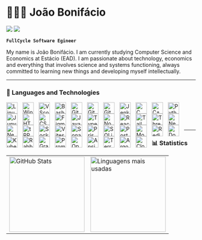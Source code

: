 # 👩🏻‍💻 João Bonifácio

<div> 
  <a href = "mailto:joaojunior.b22@gmail.com"><img src="https://img.shields.io/badge/-Gmail-%23333?style=for-the-badge&logo=gmail&logoColor=white" target="_blank"></a>
  <a href="https://www.linkedin.com/in/jo%C3%A3o-j%C3%BAnior-7499b6218/" target="_blank"><img src="https://img.shields.io/badge/-LinkedIn-%230077B5?style=for-the-badge&logo=linkedin&logoColor=white" target="_blank"></a> 
  
</div>

**`FullCycle Software Egineer`**

My name is João Bonifácio. I am currently studying Computer Science and Economics at Estácio (EAD). I am passionate about technology, economics and everything that involves science and systems functioning, always committed to learning new things and developing myself intellectually.

---

### 🤖 Languages and Technologies

<img 
  align="left" 
  alt="Linux"
  title="Linux" 
  width="30px" 
  style="padding-right: 10px;" 
  src="https://cdn.jsdelivr.net/gh/devicons/devicon@latest/icons/linux/linux-original.svg" 
/>
<img 
  align="left" 
  alt="Windows"
  title="Windows" 
  width="30px" 
  style="padding-right: 10px;" 
  src="https://cdn.jsdelivr.net/gh/devicons/devicon@latest/icons/windows11/windows11-original.svg" 
/>
<img 
  align="left" 
  alt="VScode"
  title="VScode" 
  width="30px" 
  style="padding-right: 10px;" 
  src="https://cdn.jsdelivr.net/gh/devicons/devicon@latest/icons/vscode/vscode-original.svg" 
/>
<img 
  align="left" 
  alt="Bash"
  title="Bash" 
  width="30px" 
  style="padding-right: 10px;" 
  src="https://cdn.jsdelivr.net/gh/devicons/devicon@latest/icons/bash/bash-original.svg" 
/>
<img 
  align="left" 
  alt="Git" 
  title="Git"
  width="30px" 
  style="padding-right: 10px;" 
  src="https://cdn.jsdelivr.net/gh/devicons/devicon@latest/icons/git/git-original.svg" 
/>
<img 
  align="left" 
  alt="GitHub" 
  title="GitHub"
  width="30px" 
  style="padding-right: 10px;" 
  src="https://cdn.jsdelivr.net/gh/devicons/devicon@latest/icons/github/github-original.svg" 
/>
<img 
  align="left" 
  alt="GitHub-Actions" 
  title="GitHub-Actions"
  width="30px" 
  style="padding-right: 10px;" 
  src="https://cdn.jsdelivr.net/gh/devicons/devicon@latest/icons/githubactions/githubactions-original.svg" 
/>
<img 
  align="left" 
  alt="Jenkins" 
  title="Jenkins"
  width="30px" 
  style="padding-right: 10px;" 
  src="https://cdn.jsdelivr.net/gh/devicons/devicon@latest/icons/jenkins/jenkins-original.svg" 
/>
<img 
  align="left" 
  alt="C"
  title="C" 
  width="30px" 
  style="padding-right: 10px;" 
  src="https://cdn.jsdelivr.net/gh/devicons/devicon@latest/icons/c/c-original.svg" 
/>
<img 
  align="left" 
  alt="C++"
  title="C++" 
  width="30px" 
  style="padding-right: 10px;" 
  src="https://cdn.jsdelivr.net/gh/devicons/devicon@latest/icons/cplusplus/cplusplus-original.svg" 
/>
<img 
  align="left" 
  alt="Python" 
  title="Python"
  width="30px" 
  style="padding-right: 10px;" 
  src="https://cdn.jsdelivr.net/gh/devicons/devicon@latest/icons/python/python-original.svg" 
/>
<img 
  align="left" 
  alt="Jupyter" 
  title="Jupyter"
  width="30px" 
  style="padding-right: 10px;" 
  src="https://cdn.jsdelivr.net/gh/devicons/devicon@latest/icons/jupyter/jupyter-original.svg" 
/>
<img 
  align="left" 
  alt="HTML"
  title="HTML" 
  width="30px" 
  style="padding-right: 10px;" 
  src="https://cdn.jsdelivr.net/gh/devicons/devicon@latest/icons/html5/html5-original.svg" 
/>
<img 
  align="left" 
  alt="CSS" 
  title="CSS"
  width="30px" 
  style="padding-right: 10px;" 
  src="https://cdn.jsdelivr.net/gh/devicons/devicon@latest/icons/css3/css3-original.svg" 
/>
<img 
  align="left" 
  alt="Figma" 
  title="Figma"
  width="30px" 
  style="padding-right: 10px;" 
  src="https://cdn.jsdelivr.net/gh/devicons/devicon@latest/icons/figma/figma-original.svg" 
/>
<img 
  align="left" 
  alt="JavaScript" 
  title="JavaScript"
  width="30px" 
  style="padding-right: 10px;" 
  src="https://cdn.jsdelivr.net/gh/devicons/devicon@latest/icons/javascript/javascript-original.svg" 
/>
<img 
  align="left" 
  alt="TypeScript"
  title="TypeScript" 
  width="30px" 
  style="padding-right: 10px;" 
  src="https://cdn.jsdelivr.net/gh/devicons/devicon@latest/icons/typescript/typescript-original.svg" 
/>
<img 
  align="left" 
  alt="Node" 
  title="Node"
  width="30px" 
  style="padding-right: 10px;" 
  src="https://cdn.jsdelivr.net/gh/devicons/devicon@latest/icons/nodejs/nodejs-original.svg" 
/>
<img 
  align="left" 
  alt="React"
  title="React" 
  width="30px" 
  style="padding-right: 10px;" 
  src="https://cdn.jsdelivr.net/gh/devicons/devicon@latest/icons/react/react-original.svg" 
/>
<img 
  align="left" 
  alt="Tailwind" 
  title="Tailwind"
  width="30px" 
  style="padding-right: 10px;" 
  src="https://cdn.jsdelivr.net/gh/devicons/devicon@latest/icons/tailwindcss/tailwindcss-original.svg" 
/>
<img 
  align="left" 
  alt="ThreeJS" 
  title="ThreeJS"
  width="30px" 
  style="padding-right: 10px;" 
  src="https://cdn.jsdelivr.net/gh/devicons/devicon@latest/icons/threejs/threejs-original.svg" 
/>
<img
  align="left" 
  alt="Next" 
  title="Next"
  width="30px" 
  style="padding-right: 10px;" 
  src="https://cdn.jsdelivr.net/gh/devicons/devicon@latest/icons/nextjs/nextjs-original.svg" 
/>
<img
  align="left" 
  alt="Nest" 
  title="Nest"
  width="30px" 
  style="padding-right: 10px;" 
  src="https://cdn.jsdelivr.net/gh/devicons/devicon@latest/icons/nestjs/nestjs-original.svg" 
/>
<img
  align="left" 
  alt="tRPC" 
  title="tRPC"
  width="30px" 
  style="padding-right: 10px;" 
  src="https://cdn.jsdelivr.net/gh/devicons/devicon@latest/icons/trpc/trpc-original.svg" 
/>
<img
  align="left" 
  alt="SocketIO" 
  title="SocketIO"
  width="30px" 
  style="padding-right: 10px;" 
  src="https://cdn.jsdelivr.net/gh/devicons/devicon@latest/icons/socketio/socketio-original.svg" 
/>
<img
  align="left" 
  alt="Vitest" 
  title="Vitest"
  width="30px" 
  style="padding-right: 10px;" 
  src="https://cdn.jsdelivr.net/gh/devicons/devicon@latest/icons/vitest/vitest-original.svg" 
/>
<img
  align="left" 
  alt="Sonarqube" 
  title="Sonarqube"
  width="30px" 
  style="padding-right: 10px;" 
  src="https://cdn.jsdelivr.net/gh/devicons/devicon@latest/icons/sonarqube/sonarqube-original.svg" 
/>
<img 
  align="left" 
  alt="Prisma"
  title="Prisma" 
  width="30px" 
  style="padding-right: 10px;" 
  src="https://cdn.jsdelivr.net/gh/devicons/devicon@latest/icons/prisma/prisma-original.svg" 
/>
<img 
  align="left" 
  alt="SQLite"
  title="SQLite" 
  width="30px" 
  style="padding-right: 10px;" 
  src="https://cdn.jsdelivr.net/gh/devicons/devicon@latest/icons/sqlite/sqlite-original.svg" 
/>
<img 
  align="left" 
  alt="Postgresql"
  title="Postgresql" 
  width="30px" 
  style="padding-right: 10px;" 
  src="https://cdn.jsdelivr.net/gh/devicons/devicon@latest/icons/postgresql/postgresql-original.svg" 
/>
<img 
  align="left" 
  alt="Mongodb"
  title="Mongodb" 
  width="30px" 
  style="padding-right: 10px;" 
  src="https://cdn.jsdelivr.net/gh/devicons/devicon@latest/icons/mongodb/mongodb-original.svg" 
/>
<img 
  align="left" 
  alt="Redis"
  title="Redis" 
  width="30px" 
  style="padding-right: 10px;" 
  src="https://cdn.jsdelivr.net/gh/devicons/devicon@latest/icons/redis/redis-original.svg" 
/>
<img 
  align="left" 
  alt="Docker"
  title="Docker" 
  width="30px" 
  style="padding-right: 10px;" 
  src="https://cdn.jsdelivr.net/gh/devicons/devicon@latest/icons/docker/docker-original.svg" 
/>
<img 
  align="left" 
  alt="Kubernetes"
  title="Kubernetes" 
  width="30px" 
  style="padding-right: 10px;" 
  src="https://cdn.jsdelivr.net/gh/devicons/devicon@latest/icons/kubernetes/kubernetes-original.svg" 
/>
<img 
  align="left" 
  alt="RabbitMQ"
  title="RabbitMQ" 
  width="30px" 
  style="padding-right: 10px;" 
  src="https://cdn.jsdelivr.net/gh/devicons/devicon@latest/icons/rabbitmq/rabbitmq-original.svg" 
/>
<img 
  align="left" 
  alt="Grafana"
  title="Grafana" 
  width="30px" 
  style="padding-right: 10px;" 
  src="https://cdn.jsdelivr.net/gh/devicons/devicon@latest/icons/grafana/grafana-original.svg" 
/>
<img 
  align="left" 
  alt="Prometheus"
  title="Prometheus" 
  width="30px" 
  style="padding-right: 10px;" 
  src="https://cdn.jsdelivr.net/gh/devicons/devicon@latest/icons/prometheus/prometheus-original.svg" 
/>
<img 
  align="left" 
  alt="Opentelemetry"
  title="Opentelemetry" 
  width="30px" 
  style="padding-right: 10px;" 
  src="https://cdn.jsdelivr.net/gh/devicons/devicon@latest/icons/opentelemetry/opentelemetry-original.svg" 
/>
<img 
  align="left" 
  alt="Ansible"
  title="Ansible" 
  width="30px" 
  style="padding-right: 10px;" 
  src="https://cdn.jsdelivr.net/gh/devicons/devicon@latest/icons/ansible/ansible-original.svg" 
/>
<img 
  align="left" 
  alt="Terraform"
  title="Terraform" 
  width="30px" 
  style="padding-right: 10px;" 
  src="https://cdn.jsdelivr.net/gh/devicons/devicon@latest/icons/terraform/terraform-original.svg" 
/>
<img 
  align="left" 
  alt="Argocd"
  title="Argocd" 
  width="30px" 
  style="padding-right: 10px;" 
  src="https://cdn.jsdelivr.net/gh/devicons/devicon@latest/icons/argocd/argocd-original.svg" 
/>
<img 
  align="left" 
  alt="Cloudflare"
  title="Cloudflare" 
  width="30px" 
  style="padding-right: 10px;" 
  src="https://cdn.jsdelivr.net/gh/devicons/devicon@latest/icons/cloudflare/cloudflare-original.svg" 
/>

<br/>
<br/>

# 
---
### 📊 Statistics

<table align="center">
  <tr>
    <td>
      <img 
        alt="GitHub Stats" 
        height="200" 
        src="https://github-readme-stats.vercel.app/api?username=Joao-Bonifacio&show_icons=true&theme=tokyonight&include_all_commits=true&locale=pt-br" 
      />
    </td>
    <td>
      <img 
        alt="Linguagens mais usadas" 
        height="200" 
        src="https://github-readme-stats.vercel.app/api/top-langs/?username=Joao-Bonifacio&theme=tokyonight&layout=compact&custom_title=Tecnologias&langs_count=9" 
      />
    </td>
  </tr>
</table>
